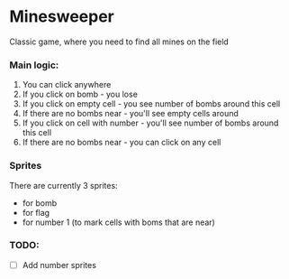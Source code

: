 # Minesweeper

Classic game, where you need to find all mines on the field

### Main logic:
1. You can click anywhere
2. If you click on bomb - you lose 
3. If you click on empty cell - you see number of bombs around this cell
4. If there are no bombs near - you'll see empty cells around
5. If you click on cell with number - you'll see number of bombs around this cell
6. If there are no bombs near - you can click on any cell

### Sprites
There are currently 3 sprites:
- for bomb
- for flag
- for number 1 (to mark cells with boms that are near)

### TODO:
- [ ] Add number sprites